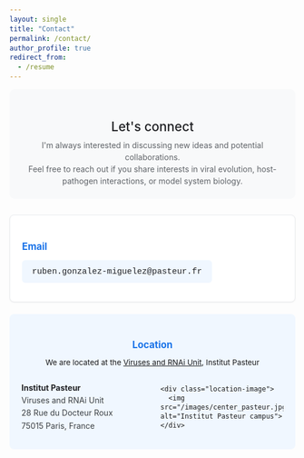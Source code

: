 ```yaml
---
layout: single
title: "Contact"
permalink: /contact/
author_profile: true
redirect_from:
  - /resume
---
```


<style>
/* Connect section */
.connect-header {
  text-align: center;
  margin-bottom: 2em;
  padding: 1.5em;
  background: #f8f9fa;
  border-radius: 9px;
}

.connect-header h1 {
  color: #202124;
  margin-bottom: 0.4em;
  font-size: 1.6em;
  font-weight: 500;
}

.connect-header p {
  font-size: 1em;
  color: #5f6368;
  line-height: 1.5;
  margin: 0;
}

/* Contact info box */
.contact-info {
  background: #ffffff;
  border: 1px solid #e8eaed;
  border-radius: 8px;
  padding: 1.5em;
  margin-bottom: 1.5em;
  box-shadow: 0 1px 3px rgba(0,0,0,0.05);
}

.contact-info h2 {
  color: #1a73e8;
  font-size: 1.2em;
  margin-bottom: 0.6em;
}

.contact-item {
  margin-bottom: 0.8em;
  font-size: 1.05em;
}

.contact-label {
  color: #1a73e8;
  font-weight: 600;
  display: inline-block;
  margin-bottom: 0.3em;
}

.contact-value {
  color: #3c4043;
  font-size: 1.1em;
}

.contact-value a {
  color: #1a73e8;
  text-decoration: none;
}

.contact-value a:hover {
  text-decoration: underline;
}

/* Email highlight */
.email-display {
  background: #f0f7ff;
  padding: 0.8em 1.2em;
  border-radius: 6px;
  display: inline-block;
  font-family: 'Courier New', monospace;
  font-size: 1em;
  color: #202124;
  margin-top: 0.3em;
}

/* Location section */
.location-section {
  background: #f0f7ff;
  border-radius: 8px;
  padding: 1.5em;
  margin-top: 1.5em;
}

.location-section h2 {
  color: #1a73e8;
  margin-bottom: 0.6em;
  text-align: center;
  font-size: 1.2em;
}

.address-box {
  display: grid;
  grid-template-columns: 1fr 1fr;
  gap: 2em;
  align-items: center;
  margin-top: 1em;
}

.address-text {
  font-size: 1em;
  line-height: 1.6;
  color: #3c4043;
}

.address-text strong {
  color: #202124;
}

.location-image {
  text-align: center;
}

.location-image img {
  max-width: 100%;
  height: auto;
  border-radius: 8px;
  box-shadow: 0 2px 8px rgba(0,0,0,0.1);
}

/* Responsive design */
@media (max-width: 768px) {
  .address-box {
    grid-template-columns: 1fr;
  }
  
  .location-image {
    order: -1;
  }
}
</style>

<div class="connect-header">
  <h1>Let's connect</h1>
  <p>
    I'm always interested in discussing new ideas and potential collaborations.<br>
    Feel free to reach out if you share interests in viral evolution, host-pathogen interactions, or model system biology.
  </p>
</div>

<div class="contact-info">
  <h2>Email</h2>
  <div class="contact-item">
    <div class="email-display">ruben.gonzalez-miguelez@pasteur.fr</div>
  </div>
</div>

<div class="location-section">
  <h2>Location</h2>
  
  <p style="text-align: center; margin-bottom: 1.2em; font-size: 0.95em;">
    We are located at the <a href="http://salehlab.eu" target="_blank">Viruses and RNAi Unit</a>, Institut Pasteur
  </p>
  
  <div class="address-box">
    <div class="address-text">
      <strong>Institut Pasteur</strong><br>
      Viruses and RNAi Unit<br>
      28 Rue du Docteur Roux<br>
      75015 Paris, France<br>
    </div>
    
    <div class="location-image">
      <img src="/images/center_pasteur.jpg" alt="Institut Pasteur campus">
    </div>
  </div>
</div>
